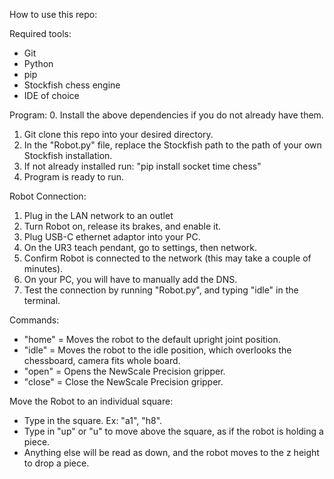 How to use this repo:

Required tools:
* Git
* Python
* pip
* Stockfish chess engine
* IDE of choice

Program:
0. Install the above dependencies if you do not already have them.
1. Git clone this repo into your desired directory.
2. In the "Robot.py" file, replace the Stockfish path to the path of your own Stockfish installation.
3. If not already installed run: "pip install socket time chess"
4. Program is ready to run.

Robot Connection:
1. Plug in the LAN network to an outlet
2. Turn Robot on, release its brakes, and enable it.
3. Plug USB-C ethernet adaptor into your PC.
4. On the UR3 teach pendant, go to settings, then network.
5. Confirm Robot is connected to the network (this may take a couple of minutes).
6. On your PC, you will have to manually add the DNS.
7. Test the connection by running "Robot.py", and typing "idle" in the terminal.

Commands:
- "home" = Moves the robot to the default upright joint position.
- "idle" = Moves the robot to the idle position, which overlooks the chessboard, camera fits whole board.
- "open" = Opens the NewScale Precision gripper.
- "close" = Close the NewScale Precision gripper.

Move the Robot to an individual square:
- Type in the square. Ex: "a1", "h8".
- Type in "up" or "u" to move above the square, as if the robot is holding a piece.
- Anything else will be read as down, and the robot moves to the z height to drop a piece.




